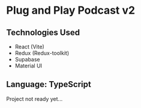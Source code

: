 # Plug and Play Podcast v2

## Technologies Used
- React (Vite)
- Redux (Redux-toolkit)
- Supabase
- Material UI

## Language: TypeScript

Project not ready yet...
